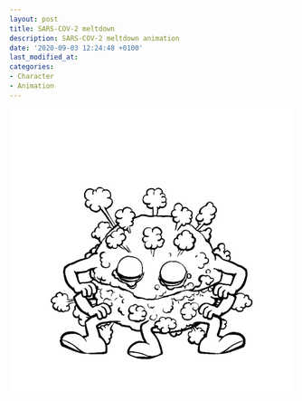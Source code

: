 ```yaml
---
layout: post
title: SARS-COV-2 meltdown
description: SARS-COV-2 meltdown animation
date: '2020-09-03 12:24:48 +0100'
last_modified_at:
categories:
- Character
- Animation
---
```

![SARS-COV-2 character meltdown animation](/images/SARS-COV-2_bw-animation.gif)
